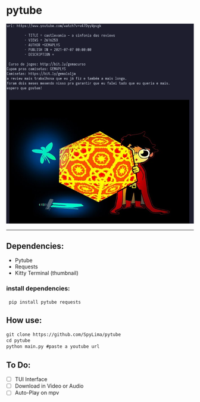 # pytube

<img src=".assets/example.png">

---

## Dependencies:

* Pytube
* Requests
* Kitty Terminal (thumbnail)

### install dependencies:

`` pip install pytube requests``

## How use:

```
git clone https://github.com/SpyLima/pytube
cd pytube
python main.py #paste a youtube url
```

## To Do:

- [ ] TUI Interface
- [ ] Download in Video or Audio
- [ ] Auto-Play on mpv